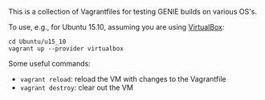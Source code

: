 This is a collection of Vagrantfiles for testing GENIE builds on various OS's.

To use, e.g., for Ubuntu 15.10, assuming you are using [VirtualBox](https://www.virtualbox.org):

    cd Ubuntu/u15_10
    vagrant up --provider virtualbox

Some useful commands:

* `vagrant reload`: reload the VM with changes to the Vagrantfile
* `vagrant destroy`: clear out the VM
